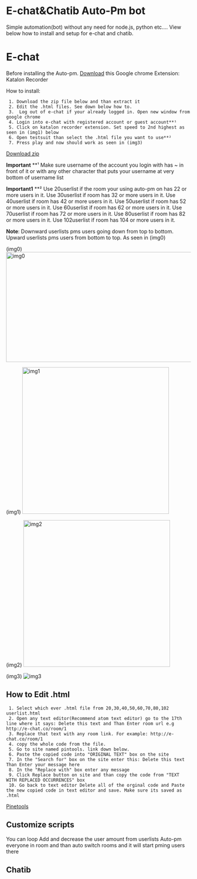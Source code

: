 # E-chat&Chatib Auto-Pm bot


 Simple automation(bot) without any need for node.js, python etc....
View below how to install and setup for e-chat and chatib.

# E-chat

Before installing the Auto-pm. [Download](https://chrome.google.com/webstore/detail/katalon-recorder-selenium/ljdobmomdgdljniojadhoplhkpialdid "Download") this Google chrome Extension:  Katalon Recorder 

How to install:

```
 1. Download the zip file below and than extract it   
 2. Edit the .html files. See down below how to.
 3.  Log out of e-chat if your already logged in. Open new window from google chrome
 4. Login into e-chat with registered account or guest account**¹
 5. Click on katalon recorder extension. Set speed to 2nd highest as seen in (img1) below
 6. Open testsuit than select the .html file you want to use**²
 7. Press play and now should work as seen in (img3)   
```
 [Download zip](https://srv-file5.gofile.io/download/lO2EQe/auto-pm-files.zip "Download")

**Important** **¹ Make sure username of the account you login with has ~ in front of it or with any other character that puts your username at very bottom of username list   

**Important1** **² Use 20userlist if the room your using auto-pm on has 22 or more users in it. Use 30userlist if room has 32 or more users in it. Use 40userlist if room has 42 or more users in it. Use 50userlist if room has 52 or more users in it. Use 60userlist if room has 62 or more users in it. Use 70userlist if room has 72 or more users in it.  Use 80userlist if room has 82 or more users in it. Use 102userlist if room has 104 or more users in it.

**Note**: Downward userlists pms users going down from top to bottom. Upward userlists pms users from bottom to top. As seen in (img0)

(img0)
<img src="https://i.ibb.co/FB0M2HS/Userdown-up.png" alt="img0" width="600" height="300">





 (img1)
<img src="https://i.ibb.co/vqvDN2t/setspeed1.png" alt="img1" width="400" height="400">




(img2)
<img src="https://i.ibb.co/vqvDN2t/setspeed1.png" alt="img2" width="400" height="400">



(img3)
![img3](https://s5.gifyu.com/images/Auto-pm.gif)



## How to Edit .html

```
 1. Select which ever .html file from 20,30,40,50,60,70,80,102 userlist.html
 2. Open any text editor(Recommend atom text editor) go to the 17th line where it says: Delete this text and Than Enter room url e.g http://e-chat.co/room/1
 3. Replace that text with any room link. For example: http://e-chat.co/room/1
 4. copy the whole code from the file.
 5. Go to site named pintools. link down below.
 6. Paste the copied code into "ORIGINAL TEXT" box on the site
 7. In the "Search for" box on the site enter this: Delete this text Than Enter your message here
 8. In the "Replace with" box enter any message
 9. Click Replace button on site and than copy the code from "TEXT WITH REPLACED OCCURRENCES" box
 10. Go back to text editor Delete all of the orginal code and Paste the new copied code in text editor and save. Make sure its saved as .html          
```
[Pinetools](https://pinetools.com/find-and-replace)

##  Customize scripts

You can loop 
Add and decrease the user amount from userlists
Auto-pm everyone in room and than auto switch rooms and it will start pming users there 

##  
##  



## Chatib




##  




